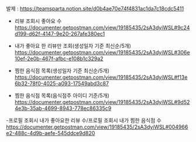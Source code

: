 발제 : https://teamsparta.notion.site/d0b4ae70e74f4831ac1da7c18cdc5411

- 리뷰 조회시 좋아요 수
  https://documenter.getpostman.com/view/19185435/2sA3dyiWSL#9c24d199-d62f-4147-9e20-267afe380ec1
- 내가 좋아요 한 리뷰만 조회(생성일자 기준 최신순/5개)
  https://documenter.getpostman.com/view/19185435/2sA3dyiWSL#306e10ef-2e0b-467f-afbc-e108b1c329a2

- 찜한 음식점 목록(생성일자 기준 최신순/5개)
  https://documenter.getpostman.com/view/19185435/2sA3dyiWSL#f13e6b32-78f0-4025-a093-17549abd3c87
- 찜한 음식점 목록(음식점주 아이디 기준/5개)
  https://documenter.getpostman.com/view/19185435/2sA3dyiWSL#9d524e3b-35ab-4699-8943-778ec86335c9

-프로필 조회시 내가 좋아요한 리뷰 수/프로필 조회시 내가 찜한 음식점 수
  https://documenter.getpostman.com/view/19185435/2sA3dyiWSL#004966e2-488c-4d9b-aefe-545ddce9d820

